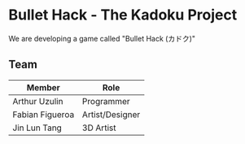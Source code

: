 # Bullet Hack - The Kadoku Project
We are developing a game called "Bullet Hack (カドク)"

Team
-----

| Member | Role |
| ------ | ---- |
| Arthur Uzulin | Programmer |
| Fabian Figueroa | Artist/Designer |
| Jin Lun Tang | 3D Artist |
